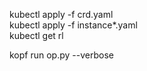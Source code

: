 kubectl apply -f crd.yaml  
kubectl apply -f instance*.yaml  
kubectl get rl

kopf run op.py --verbose  